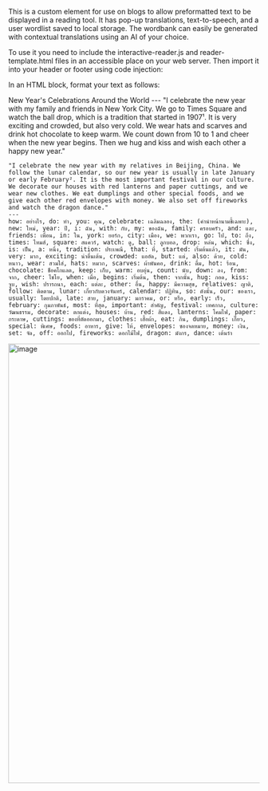 This is a custom element for use on blogs to allow preformatted text to be displayed in a reading tool.
It has pop-up translations, text-to-speech, and a user wordlist saved to local storage.
The wordbank can easily be generated with contextual translations using an AI of your choice.

To use it you need to include the interactive-reader.js and reader-template.html files in an accessible place on your web server. 
Then import it into your header or footer using code injection:
<script type="module" src="/path/to/interactive-reader.js"></script>

In an HTML block, format your text as follows:

<interactive-reader>
    New Year's Celebrations Around the World
    ---
    "I celebrate the new year with my family and friends in New York City. We go to Times Square and watch the ball drop, which is a tradition that started in 1907¹. It is very exciting and crowded, but also very cold. We wear hats and scarves and drink hot chocolate to keep warm. We count down from 10 to 1 and cheer when the new year begins. Then we hug and kiss and wish each other a happy new year."

    "I celebrate the new year with my relatives in Beijing, China. We follow the lunar calendar, so our new year is usually in late January or early February². It is the most important festival in our culture. We decorate our houses with red lanterns and paper cuttings, and we wear new clothes. We eat dumplings and other special foods, and we give each other red envelopes with money. We also set off fireworks and watch the dragon dance."
    ---
    how: อย่างไร, do: ทำ, you: คุณ, celebrate: เฉลิมฉลอง, the: (คำนำหน้านามชี้เฉพาะ), new: ใหม่, year: ปี, i: ฉัน, with: กับ, my: ของฉัน, family: ครอบครัว, and: และ, friends: เพื่อน, in: ใน, york: ยอร์ก, city: เมือง, we: พวกเรา, go: ไป, to: ถึง, times: ไทมส์, square: สแควร์, watch: ดู, ball: ลูกบอล, drop: หล่น, which: ซึ่ง, is: เป็น, a: หนึ่ง, tradition: ประเพณี, that: ที่, started: เริ่มต้นแล้ว, it: มัน, very: มาก, exciting: น่าตื่นเต้น, crowded: แออัด, but: แต่, also: ด้วย, cold: หนาว, wear: สวมใส่, hats: หมวก, scarves: ผ้าพันคอ, drink: ดื่ม, hot: ร้อน, chocolate: ช็อคโกแลต, keep: เก็บ, warm: อบอุ่น, count: นับ, down: ลง, from: จาก, cheer: ไชโย, when: เมื่อ, begins: เริ่มต้น, then: จากนั้น, hug: กอด, kiss: จูบ, wish: ปรารถนา, each: แต่ละ, other: อื่น, happy: มีความสุข, relatives: ญาติ, follow: ติดตาม, lunar: เกี่ยวกับดวงจันทร์, calendar: ปฏิทิน, so: ดังนั้น, our: ของเรา, usually: โดยปกติ, late: สาย, january: มกราคม, or: หรือ, early: เร็ว, february: กุมภาพันธ์, most: ที่สุด, important: สำคัญ, festival: เทศกาล, culture: วัฒนธรรม, decorate: ตกแต่ง, houses: บ้าน, red: สีแดง, lanterns: โคมไฟ, paper: กระดาษ, cuttings: ของที่ตัดออกมา, clothes: เสื้อผ้า, eat: กิน, dumplings: เกี๊ยว, special: พิเศษ, foods: อาหาร, give: ให้, envelopes: ซองจดหมาย, money: เงิน, set: จัด, off: ออกไป, fireworks: ดอกไม้ไฟ, dragon: มังกร, dance: เต้นรำ
</interactive-reader>

<img width="856" height="882" alt="image" src="https://github.com/user-attachments/assets/44696175-fa04-4316-86c1-fc9fb03983bf" />
